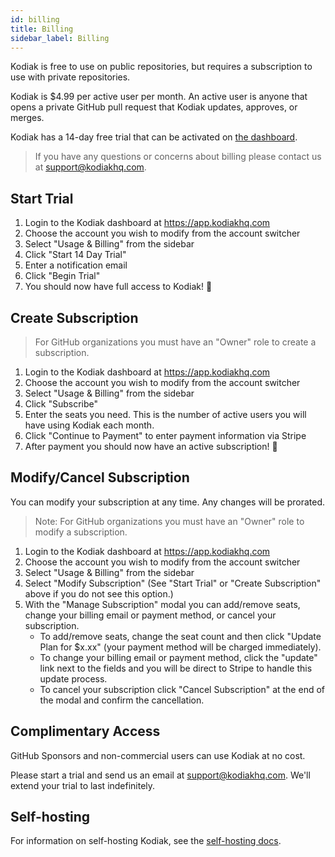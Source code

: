 ```yaml
---
id: billing
title: Billing
sidebar_label: Billing
---
```


Kodiak is free to use on public repositories, but requires a subscription to use with private repositories.

Kodiak is $4.99 per active user per month. An active user is anyone that opens a private GitHub pull request that Kodiak updates, approves, or merges.

Kodiak has a 14-day free trial that can be activated on [the dashboard](https://app.kodiakhq.com).

> If you have any questions or concerns about billing please contact us at support@kodiakhq.com.

## Start Trial
1. Login to the Kodiak dashboard at https://app.kodiakhq.com
2. Choose the account you wish to modify from the account switcher
3. Select "Usage & Billing" from the sidebar
4. Click "Start 14 Day Trial"
5. Enter a notification email
6. Click "Begin Trial"
7. You should now have full access to Kodiak! 🎉

## Create Subscription
> For GitHub organizations you must have an "Owner" role to create a subscription.

1. Login to the Kodiak dashboard at https://app.kodiakhq.com
2. Choose the account you wish to modify from the account switcher
3. Select "Usage & Billing" from the sidebar
4. Click "Subscribe"
5. Enter the seats you need. This is the number of active users you will have using Kodiak each month.
6. Click "Continue to Payment" to enter payment information via Stripe
7. After payment you should now have an active subscription! 🎉

## Modify/Cancel Subscription
You can modify your subscription at any time. Any changes will be prorated.

> Note: For GitHub organizations you must have an "Owner" role to modify a subscription.

1. Login to the Kodiak dashboard at https://app.kodiakhq.com
2. Choose the account you wish to modify from the account switcher
3. Select "Usage & Billing" from the sidebar
4. Select "Modify Subscription" (See "Start Trial" or "Create Subscription" above if you do not see this option.)
5. With the "Manage Subscription" modal you can add/remove seats, change your billing email or payment method, or cancel your subscription.
    - To add/remove seats, change the seat count and then click "Update Plan for $x.xx" (your payment method will be charged immediately).
    - To change your billing email or payment method, click the "update" link next to the fields and you will be direct to Stripe to handle this update process.
    - To cancel your subscription click "Cancel Subscription" at the end of the modal and confirm the cancellation.


## Complimentary Access
GitHub Sponsors and non-commercial users can use Kodiak at no cost.

Please start a trial and send us an email at support@kodiakhq.com. We'll extend your trial to last indefinitely.

## Self-hosting
For information on self-hosting Kodiak, see the [self-hosting docs](self-hosting.md).
